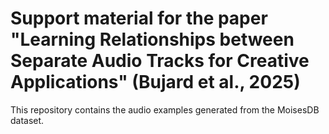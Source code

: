 # Support material for the paper "Learning Relationships between Separate Audio Tracks for Creative Applications" (Bujard et al., 2025)
This repository contains the audio examples generated from the MoisesDB dataset.
